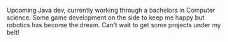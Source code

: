 Upcoming Java dev, currently working through a bachelors in Computer science. Some game development on the side to keep me happy but robotics has become the dream. Can't wait to get some projects under my belt!

<!---
activePurple/activePurple is a ✨ special ✨ repository because its `README.md` (this file) appears on your GitHub profile.
You can click the Preview link to take a look at your changes.
--->
